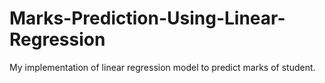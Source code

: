 # Marks-Prediction-Using-Linear-Regression
My implementation of linear regression model to predict marks of student.
